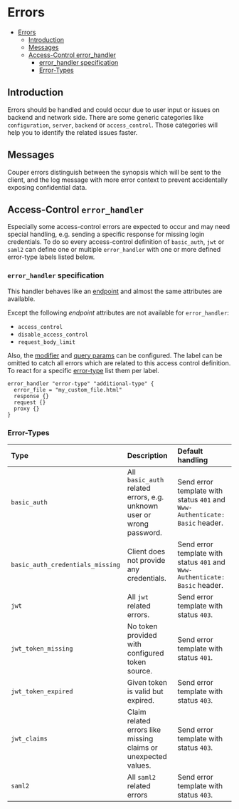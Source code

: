 # Errors

* [Errors](#errors)
    * [Introduction](#introduction)
    * [Messages](#messages)
    * [Access-Control error_handler](#access-control-error_handler)
        * [error_handler specification](#error_handler-specification)
        * [Error-Types](#error-types)

## Introduction

Errors should be handled and could occur due to user input or issues on backend and network side.
There are some generic categories like `configuration`, `server`, `backend` or `access_control`.
Those categories will help you to identify the related issues faster.

## Messages

Couper errors distinguish between the synopsis which will be sent to the client, and
the log message with more error context to prevent accidentally exposing confidential data.

## Access-Control `error_handler`

Especially some access-control errors are expected to occur and may need special handling,
e.g. sending a specific response for missing login credentials.
To do so every access-control definition of `basic_auth`, `jwt` or `saml2` can define one or multiple
`error_handler` with one or more defined error-type labels listed below.

### `error_handler` specification

This handler behaves like an [endpoint](README.md#endpoint-block) and almost the same attributes are available.

Except the following *endpoint* attributes are not available for `error_handler`: 
* `access_control`
* `disable_access_control`
* `request_body_limit`

Also, the [modifier](README.md#modifier) and [query params](README.md#query-parameter) can be configured.
The label can be omitted to catch all errors which are related to this access control definition.
To react for a specific [error-type](#error-types) list them per label.

```hcl
error_handler "error-type" "additional-type" {
  error_file = "my_custom_file.html"
  response {}
  request {}
  proxy {}
}
```

### Error-Types

| Type                              | Description                                           | Default handling |
|:----------------------------------|:------------------------------------------------------|:-----------------|
| `basic_auth`                      | All `basic_auth` related errors, e.g. unknown user or wrong password. | Send error template with status `401` and `Www-Authenticate: Basic` header. |
| `basic_auth_credentials_missing`  | Client does not provide any credentials. | Send error template with status `401` and `Www-Authenticate: Basic` header. |
| `jwt`                             | All `jwt` related errors. | Send error template with status `403`. |
| `jwt_token_missing`               | No token provided with configured token source.  | Send error template with status `401`. |
| `jwt_token_expired`               | Given token is valid but expired. | Send error template with status `403`. |
| `jwt_claims`                      | Claim related errors like missing claims or unexpected values. | Send error template with status `403`. |
| `saml2`                           | All `saml2` related errors | Send error template with status `403`. |
